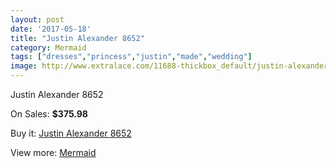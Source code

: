 ```yaml
---
layout: post
date: '2017-05-18'
title: "Justin Alexander 8652"
category: Mermaid
tags: ["dresses","princess","justin","made","wedding"]
image: http://www.extralace.com/11688-thickbox_default/justin-alexander-8652.jpg
---
```

Justin Alexander 8652

On Sales: **$375.98**
<a href="https://www.extralace.com/mermaid/5494-justin-alexander-8652.html"><amp-img layout="responsive" width="600" height="600" src="//www.extralace.com/11688-thickbox_default/justin-alexander-8652.jpg" alt="Justin Alexander 8652 0" /></a>
<a href="https://www.extralace.com/mermaid/5494-justin-alexander-8652.html"><amp-img layout="responsive" width="600" height="600" src="//www.extralace.com/11689-thickbox_default/justin-alexander-8652.jpg" alt="Justin Alexander 8652 1" /></a>

Buy it: [Justin Alexander 8652](https://www.extralace.com/mermaid/5494-justin-alexander-8652.html "Justin Alexander 8652")

View more: [Mermaid](https://www.extralace.com/5-mermaid "Mermaid")